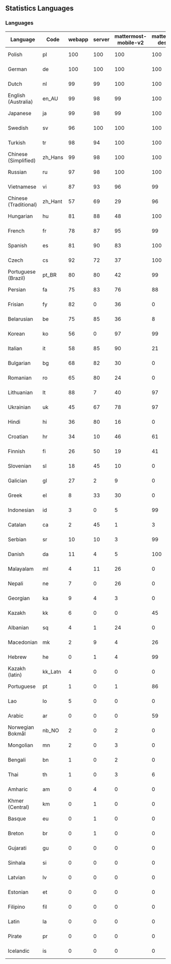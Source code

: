 ## Statistics Languages ##
###  Languages  ###
|Language|Code|webapp|server|mattermost-mobile-v2|mattermost-desktop|playbook-webapp|calls-webapp|Total|Last Modified|
|---|---|---|---|---|---|---|---|---|---|
|Polish|pl| 100| 100| 100| 100| 0| 100| 100|2024-03-15T12:03:16.372692Z|
|German|de| 100| 100| 100| 100| 0| 100| 100|2024-03-13T10:47:19.967392Z|
|Dutch|nl| 99| 99| 100| 100| 0| 100| 99|2024-03-15T18:03:15.305537Z|
|English (Australia)|en_AU| 99| 98| 99| 100| 0| 0| 99|2024-03-12T16:12:41.455620Z|
|Japanese|ja| 99| 98| 99| 100| 0| 97| 99|2024-03-12T16:13:51.266560Z|
|Swedish|sv| 96| 100| 100| 100| 0| 89| 97|2024-03-13T00:03:16.456893Z|
|Turkish|tr| 98| 94| 100| 100| 0| 100| 97|2024-03-15T04:03:15.127455Z|
|Chinese (Simplified)|zh_Hans| 99| 98| 100| 100| 0| 100| 95|2024-03-14T07:03:18.782760Z|
|Russian|ru| 97| 98| 100| 100| 0| 68| 94|2024-03-12T16:15:12.171015Z|
|Vietnamese|vi| 87| 93| 96| 99| 0| 89| 90|2024-03-12T16:15:47.263315Z|
|Chinese (Traditional)|zh_Hant| 57| 69| 29| 96| 0| 15| 87|2024-03-12T16:15:55.289205Z|
|Hungarian|hu| 81| 88| 48| 100| 0| 0| 80|2024-03-12T16:13:35.664174Z|
|French|fr| 78| 87| 95| 99| 0| 52| 79|2024-03-12T16:13:08.089703Z|
|Spanish|es| 81| 90| 83| 100| 0| 25| 78|2024-03-12T16:12:45.375520Z|
|Czech|cs| 92| 72| 37| 100| 0| 97| 77|2024-03-12T16:12:25.341907Z|
|Portuguese (Brazil)|pt_BR| 80| 80| 42| 99| 0| 89| 76|2024-03-12T16:15:00.513461Z|
|Persian|fa| 75| 83| 76| 88| 0| 0| 73|2024-03-12T16:12:56.505509Z|
|Frisian|fy| 82| 0| 36| 0| 0| 0| 72|2024-03-12T16:13:12.351550Z|
|Belarusian|be| 75| 85| 36| 8| 0| 0| 71|2024-03-12T16:12:06.572109Z|
|Korean|ko| 56| 0| 97| 99| 0| 89| 67|2024-03-12T16:14:10.672750Z|
|Italian|it| 58| 85| 90| 21| 0| 21| 67|2024-03-12T16:13:47.475897Z|
|Bulgarian|bg| 68| 82| 30| 0| 0| 0| 66|2024-03-12T16:12:10.657479Z|
|Romanian|ro| 65| 80| 24| 0| 0| 0| 63|2024-03-12T16:15:08.319079Z|
|Lithuanian|lt| 88| 7| 40| 97| 0| 80| 62|2024-03-12T16:14:22.235881Z|
|Ukrainian|uk| 45| 67| 78| 97| 0| 0| 56|2024-03-12T16:15:42.979672Z|
|Hindi|hi| 36| 80| 16| 0| 0| 0| 44|2024-03-12T16:13:27.501000Z|
|Croatian|hr| 34| 10| 46| 61| 0| 97| 36|2024-03-12T16:13:31.043100Z|
|Finnish|fi| 26| 50| 19| 41| 0| 0| 32|2024-03-12T16:13:00.258563Z|
|Slovenian|sl| 18| 45| 10| 0| 0| 0| 22|2024-03-12T16:15:19.769097Z|
|Galician|gl| 27| 2| 9| 0| 0| 0| 17|2024-03-12T16:13:16.224439Z|
|Greek|el| 8| 33| 30| 0| 0| 0| 17|2024-03-12T16:12:36.921569Z|
|Indonesian|id| 3| 0| 5| 99| 0| 0| 14|2024-03-12T16:13:39.581269Z|
|Catalan|ca| 2| 45| 1| 3| 0| 0| 13|2024-03-13T22:59:48.865634Z|
|Serbian|sr| 10| 10| 3| 99| 0| 0| 12|2024-03-12T16:15:27.520809Z|
|Danish|da| 11| 4| 5| 100| 0| 0| 11|2024-03-12T16:12:29.384298Z|
|Malayalam|ml| 4| 11| 26| 0| 0| 0| 9|2024-03-12T16:14:33.600998Z|
|Nepali|ne| 7| 0| 26| 0| 0| 0| 7|2024-03-12T16:14:45.249156Z|
|Georgian|ka| 9| 4| 3| 0| 0| 0| 7|2024-03-12T16:13:55.330498Z|
|Kazakh|kk| 6| 0| 0| 45| 0| 0| 6|2024-03-12T16:14:02.610377Z|
|Albanian|sq| 4| 1| 24| 0| 0| 0| 5|2024-03-12T16:15:23.190201Z|
|Macedonian|mk| 2| 9| 4| 26| 0| 0| 5|2024-03-12T16:14:29.257938Z|
|Hebrew|he| 0| 1| 4| 99| 0| 0| 4|2024-03-12T16:13:23.877376Z|
|Kazakh (latin)|kk_Latn| 4| 0| 0| 0| 0| 0| 4|2024-03-12T16:13:59.042833Z|
|Portuguese|pt| 1| 0| 1| 86| 0| 0| 3|2024-03-12T16:15:04.168372Z|
|Lao|lo| 5| 0| 0| 0| 0| 0| 3|2024-03-12T16:14:18.022420Z|
|Arabic|ar| 0| 0| 0| 59| 0| 0| 2|2024-03-12T16:12:02.833222Z|
|Norwegian Bokmål|nb_NO| 2| 0| 2| 0| 0| 0| 2|2024-03-12T16:14:41.030099Z|
|Mongolian|mn| 2| 0| 3| 0| 0| 0| 2|2024-03-12T16:14:37.412662Z|
|Bengali|bn| 1| 0| 2| 0| 0| 0| 1|2024-03-12T16:12:14.203415Z|
|Thai|th| 1| 0| 3| 6| 0| 0| 1|2024-03-12T16:15:34.912268Z|
|Amharic|am| 0| 4| 0| 0| 0| 0| 1|2024-03-12T16:11:58.769727Z|
|Khmer (Central)|km| 0| 1| 0| 0| 0| 0| 0|2024-03-12T16:14:06.326447Z|
|Basque|eu| 0| 1| 0| 0| 0| 0| 0|2024-03-12T16:12:52.883281Z|
|Breton|br| 0| 1| 0| 0| 0| 0| 0|2024-03-12T16:12:17.669384Z|
|Gujarati|gu| 0| 0| 0| 0| 0| 0| 0|2024-03-12T16:13:19.728636Z|
|Sinhala|si| 0| 0| 0| 0| 0| 0| 0|2024-03-12T16:15:15.773437Z|
|Latvian|lv| 0| 0| 0| 0| 0| 0| 0|2024-03-12T16:14:25.706793Z|
|Estonian|et| 0| 0| 0| 0| 0| 0| 0|2024-03-12T16:12:48.800553Z|
|Filipino|fil| 0| 0| 0| 0| 0| 0| 0|2024-03-12T16:13:04.314257Z|
|Latin|la| 0| 0| 0| 0| 0| 0| 0|2024-03-12T16:14:14.249164Z|
|Pirate|pr| 0| 0| 0| 0| 0| 0| 0|2024-03-12T16:14:56.950036Z|
|Icelandic|is| 0| 0| 0| 0| 0| 0| 0|2024-03-12T16:13:43.106680Z|
